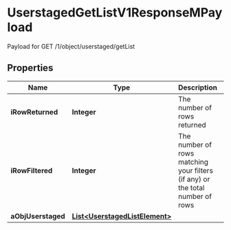

# UserstagedGetListV1ResponseMPayload

Payload for GET /1/object/userstaged/getList

## Properties

| Name | Type | Description | Notes |
|------------ | ------------- | ------------- | -------------|
|**iRowReturned** | **Integer** | The number of rows returned |  |
|**iRowFiltered** | **Integer** | The number of rows matching your filters (if any) or the total number of rows |  |
|**aObjUserstaged** | [**List&lt;UserstagedListElement&gt;**](UserstagedListElement.md) |  |  |



